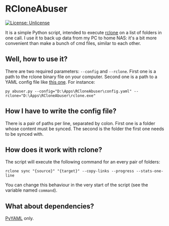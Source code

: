 # RCloneAbuser

[![License: Unlicense](https://img.shields.io/badge/license-Unlicense-blue.svg)](http://unlicense.org/)

It is a simple Python script, intended to execute [rclone](https://rclone.org) on a list of folders in one call. I use it to back up data from my PC to home NAS: it's a bit more convenient than make a bunch of cmd files, similar to each other.

## Well, how to use it?

There are two required parameters: `--config` and `--rclone`. First one is a path to the rclone binary file on your computer. Second one is a path to a YAML config file like [this one](config.yaml). For instance:

```
py abuser.py --config="D:\Apps\RCloneAbuser\config.yaml" --rclone="D:\Apps\RCloneAbuser\rclone.exe"
```

## How I have to write the config file?

There is a pair of paths per line, separated by colon. First one is a folder whose content must be synced. The second is the folder the first one needs to be synced with.  

## How does it work with rclone?

The script will execute the following command for an every pair of folders:

```
rclone sync "{source}" "{target}" --copy-links --progress --stats-one-line
```

You can change this behaviour in the very start of the script (see the variable named `command`). 

## What about dependencies?

[PyYAML](requirements.txt) only.